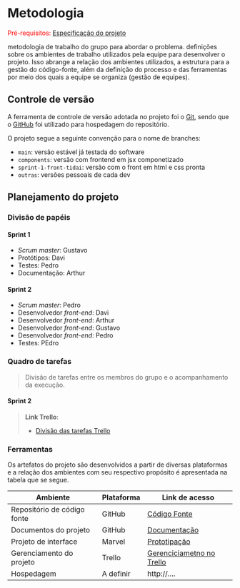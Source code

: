 
# Metodologia

<span style="color:red">Pré-requisitos: <a href="02-Especificacao.md"> Especificação do projeto</a></span>

metodologia de trabalho do grupo para abordar o problema. definições sobre os ambientes de trabalho utilizados pela equipe para desenvolver o projeto. Isso abrange a relação dos ambientes utilizados, a estrutura para a gestão do código-fonte, além da definição do processo e das ferramentas por meio dos quais a equipe se organiza (gestão de equipes).

## Controle de versão

A ferramenta de controle de versão adotada no projeto foi o [Git](https://git-scm.com/), sendo que o [GitHub](https://github.com) foi utilizado para hospedagem do repositório.

O projeto segue a seguinte convenção para o nome de branches:

- `main`: versão estável já testada do software
- `components`: versão com frontend em jsx componetizado
- `sprint-1-front-tidai`: versão com o front em html e css pronta
- `outras`: versões pessoais de cada dev 


## Planejamento do projeto

###  Divisão de papéis

#### Sprint 1
- _Scrum master_: Gustavo
- Protótipos: Davi
- Testes: Pedro
- Documentação: Arthur 

#### Sprint 2
- _Scrum master_: Pedro
- Desenvolvedor _front-end_: Davi
- Desenvolvedor _front-end_: Arthur
- Desenvolvedor _front-end_: Gustavo
- Desenvolvedor _front-end_: Pedro
- Testes: PEdro

###  Quadro de tarefas

> Divisão de tarefas entre os membros do grupo e o acompanhamento da execução.

#### Sprint 2

> **Link Trello**:
> - [Divisão das tarefas Trello]([https://mindmaster.com.br/scrum-11-passos/](https://trello.com/b/4A5CgwA7/gestao-academica))

### Ferramentas

Os artefatos do projeto são desenvolvidos a partir de diversas plataformas e a relação dos ambientes com seu respectivo propósito é apresentada na tabela que se segue.

| Ambiente                            | Plataforma                         | Link de acesso                         |
|-------------------------------------|------------------------------------|----------------------------------------|
| Repositório de código fonte         | GitHub                             | [Código Fonte](https://github.com/ICEI-PUC-Minas-PCO-ADS-TI/2024-2-p3-tidai-controleacademico)               |
| Documentos do projeto               | GitHub                             | [Documentação](https://github.com/ICEI-PUC-Minas-PCO-ADS-TI/2024-2-p3-tidai-controleacademico/tree/main/docs)                           |
| Projeto de interface                | Marvel                             | [Prototipação](https://marvelapp.com/project/7141818)|
| Gerenciamento do projeto            | Trello                             | [Gerenciciametno no Trello](https://trello.com/b/4A5CgwA7/gestao-academica)|
| Hospedagem                          | A definir                          | http://....                            |
 
